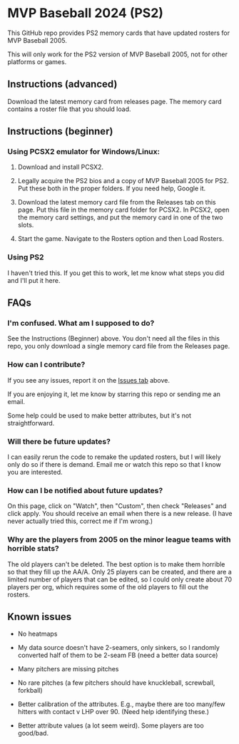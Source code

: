 
# MVP Baseball 2024 (PS2)

<!-- badges: start -->
<!-- badges: end -->

This GitHub repo provides PS2 memory cards that have updated rosters
for MVP Baseball 2005.

This will only work for the PS2 version of MVP Baseball 2005, not for other
platforms or games.

## Instructions (advanced)

Download the latest memory card from releases page.
The memory card contains a roster file that you should load.

## Instructions (beginner)

### Using PCSX2 emulator for Windows/Linux:

1. Download and install PCSX2.

2. Legally acquire the PS2 bios and a copy of MVP Baseball 2005 for PS2.
Put these both in the proper folders. If you need help, Google it.

3. Download the latest memory card file from the Releases tab on this page.
Put this file in the memory card folder for PCSX2. In PCSX2, open the memory
card settings, and put the memory card in one of the two slots.

4. Start the game. Navigate to the Rosters option and then Load Rosters.

### Using PS2

I haven't tried this. If you get this to work, let me know what steps you
did and I'll put it here.

## FAQs

### I'm confused. What am I supposed to do?

See the Instructions (Beginner) above. You don't need all the files in this
repo, you only download a single memory card file from the Releases page.

### How can I contribute?

If you see any issues, report it on the
[Issues tab](https://github.com/CollinErickson/MVP2005/issues)
above.

If you are enjoying it, let me know by starring this repo or sending me an 
email.

Some help could be used to make better attributes, but it's not straightforward.

### Will there be future updates?

I can easily rerun the code to remake the updated rosters, but I will likely
only do so if there is demand. Email me or watch this repo so that I know
you are interested.

### How can I be notified about future updates?

On this page, click on "Watch", then "Custom", then check "Releases" and 
click apply. You should receive an email when there is a new release.
(I have never actually tried this, correct me if I'm wrong.)

### Why are the players from 2005 on the minor league teams with horrible stats?

The old players can't be deleted. The best option is to make them horrible
so that they fill up the AA/A. Only 25 players can be created, and there are a
limited number of players that can be edited, so I could only create about 70
players per org, which requires some of the old players to fill out the rosters.


## Known issues

* No heatmaps

* My data source doesn't have 2-seamers, only sinkers, so I randomly converted
half of them to be 2-seam FB (need a better data source)

* Many pitchers are missing pitches

* No rare pitches (a few pitchers should have knuckleball, screwball, forkball)

* Better calibration of the attributes. E.g., maybe there are too many/few
hitters with contact v LHP over 90. (Need help identifying these.)

* Better attribute values (a lot seem weird). Some players are too good/bad.
